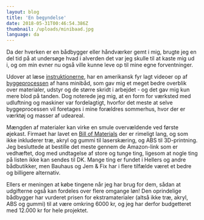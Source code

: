 ```yaml
---
layout: blog
title: 'En begyndelse'
date: 2018-05-31T00:46:54.386Z
thumbnail: /uploads/minibaad.jpg
language: da
---
```


Da der hverken er en bådbygger eller håndværker gemt i mig, brugte jeg en del tid på at undersøge hvad i alverden det var jeg skulle til at kaste mig ud i, og om min evner nu også ville kunne leve op til mine egne forventninger.

Udover at læse [instruktionerne](https://www.instructables.com/id/Mini-Boat/), har en amerikansk fyr lagt videoer op af [byggeprocessen](https://www.youtube.com/channel/UC3RIdlSCWn1w0Quh6zm6M1A) af hans minibåd, som gav mig et meget bedre overblik over materialer, udstyr og de større skridt i arbejdet - og det gav mig kun mere blod på tanden. Dog noterede jeg mig, at en form for værksted med udluftning og maskiner var fordelagtigt, hvorfor det meste at selve byggeprocessen vil foretages i mine forældres sommerhus, hvor der er værktøj og masser af udeareal.

Mængden af materialer kan virke en smule overvældende ved første øjekast. Firmaet har lavet en [Bill of Materials](https://docs.google.com/spreadsheets/d/17tVXiNm4_ENSQdjnY2B9eGfcY7yKq4MEm7XZZi8FPwg/edit#gid=0) der er rimeligt lang, og som ikke inkluderer træ, akryl og gummi til laserskæring, og ABS til 3D-printning. Jeg besluttede at bestille det meste gennem de Amazon-link som er vedhæftet, dog med undtagelse af store og tunge ting, ligesom at nogle ting på listen ikke kan sendes til DK. Mange ting er fundet i Hellers og andre bådbutikker, men Bauhaus og Jem & Fix har i flere tilfælde været et bedre og billigere alternativ.

Ellers er meningen at købe tingene når jeg har brug for dem, sådan at udgifterne også kan fordeles over flere omgange løn! Den oprindelige bådbygger har vurderet prisen for ekstramaterialer (altså ikke træ, akryl, ABS og gummi) til at være omkring 6000 kr, og jeg har derfor budgetteret med 12.000 kr for hele projektet.
